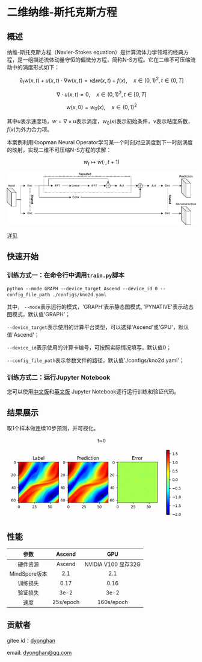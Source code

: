 # 二维纳维-斯托克斯方程

## 概述

纳维-斯托克斯方程（Navier-Stokes equation）是计算流体力学领域的经典方程，是一组描述流体动量守恒的偏微分方程，简称N-S方程。它在二维不可压缩流动中的涡度形式如下：

$$
\partial_t w(x, t)+u(x, t) \cdot \nabla w(x, t)=\nu \Delta w(x, t)+f(x), \quad x \in(0,1)^2, t \in(0, T]
$$

$$
\nabla \cdot u(x, t)=0, \quad x \in(0,1)^2, t \in[0, T]
$$

$$
w(x, 0)=w_0(x), \quad x \in(0,1)^2
$$

其中$u$表示速度场，$w=\nabla \times u$表示涡度，$w_0(x)$表示初始条件，$\nu$表示粘度系数，$f(x)$为外力合力项。

本案例利用Koopman Neural Operator学习某一个时刻对应涡度到下一时刻涡度的映射，实现二维不可压缩N-S方程的求解：

$$
w_t \mapsto w(\cdot, t+1)
$$

![](images/kno.jpg)

[详见](./KNO2D_CN.ipynb)

## 快速开始

### 训练方式一：在命令行中调用`train.py`脚本

```shell
python --mode GRAPH --device_target Ascend --device_id 0 --config_file_path ./configs/kno2d.yaml
```

其中，
`--mode`表示运行的模式，'GRAPH'表示静态图模式, 'PYNATIVE'表示动态图模式，默认值'GRAPH'；

`--device_target`表示使用的计算平台类型，可以选择'Ascend'或'GPU'，默认值'Ascend'；

`--device_id`表示使用的计算卡编号，可按照实际情况填写，默认值0；

`--config_file_path`表示参数文件的路径，默认值'./configs/kno2d.yaml'；

### 训练方式二：运行Jupyter Notebook

您可以使用[中文版](./KNO2D_CN.ipynb)和[英文版](./KNO2D.ipynb) Jupyter Notebook逐行运行训练和验证代码。

## 结果展示

取1个样本做连续10步预测，并可视化。

![推理误差](images/result.gif)

## 性能

|        参数         |        Ascend               |    GPU       |
|:----------------------:|:--------------------------:|:---------------:|
|     硬件资源         |     Ascend      |      NVIDIA V100 显存32G       |
|     MindSpore版本   |        2.1            |      2.1       |
|        训练损失      |       0.17                |       0.16       |
|        验证损失      |        3e-2               |       3e-2    |
|        速度          |     25s/epoch        |    160s/epoch  |

## 贡献者

gitee id：[dyonghan](https://gitee.com/dyonghan)

email: dyonghan@qq.com